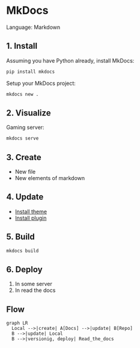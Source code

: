 # MkDocs

Language: Markdown

## 1. Install

Assuming you have Python already, install MkDocs:

```sh
pip install mkdocs
```

Setup your MkDocs project:

```sh
mkdocs new .
```

## 2. Visualize

Gaming server:

```sh
mkdocs serve
```

## 3. Create

- New file
- New elements of markdown

## 4. Update

- [Install theme](https://github.com/squidfunk/mkdocs-material)
- [Install plugin](https://github.com/fralau/mkdocs-mermaid2-plugin)

## 5. Build

```sh
mkdocs build
```

## 6. Deploy

1. In some server  
2. In read the docs

## Flow

```mermaid
graph LR
  Local -->|create| A[Docs] -->|update| B[Repo]
  B -->|update| Local
  B -->|versionig, deploy| Read_the_docs
```